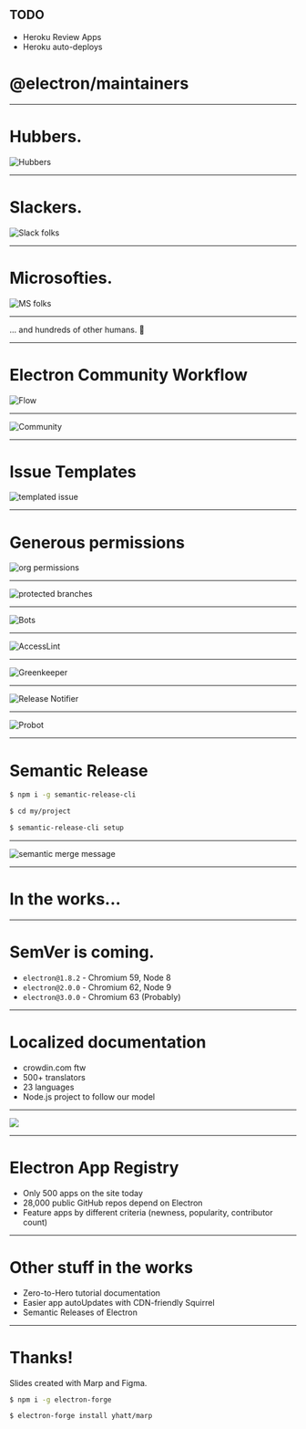 <!-- $theme: default -->

## TODO

- Heroku Review Apps
- Heroku auto-deploys

# @electron/maintainers

---

# Hubbers.

![Hubbers](https://user-images.githubusercontent.com/2289/35944752-7789f9d4-0c12-11e8-8292-5dad3cdddc24.png)

---

# Slackers.

![Slack folks](https://user-images.githubusercontent.com/2289/35945124-f5a6fd8e-0c13-11e8-94fb-449f484a4862.png)

---

# Microsofties.

![MS folks](https://user-images.githubusercontent.com/2289/35944557-b33e1b3c-0c11-11e8-8a2e-ec2201139724.png)

---

... and hundreds of other humans. :pray:

---

# Electron Community Workflow

![Flow](https://user-images.githubusercontent.com/2289/35947556-450ef0da-0c1d-11e8-9af9-7cc81c4da6b1.png)

---

![Community](https://user-images.githubusercontent.com/2289/35947594-75027b7c-0c1d-11e8-85ca-80b165c6dfdf.png)

---

# Issue Templates

![templated issue](https://user-images.githubusercontent.com/2289/35945642-bfbf4b34-0c15-11e8-8658-9ff1539d429c.png)

---

# Generous permissions


![org permissions](https://user-images.githubusercontent.com/2289/35946225-d296c578-0c17-11e8-8c57-5e1ce0aa7cb9.png)

---


![protected branches](https://user-images.githubusercontent.com/2289/35946311-1d7c3636-0c18-11e8-91a6-dd6938918d8b.png)

---

![Bots](https://user-images.githubusercontent.com/2289/35944902-0b81fc04-0c13-11e8-8c53-579c67803db5.png)

---

![AccessLint](https://user-images.githubusercontent.com/2289/35947974-2cb72ac8-0c1f-11e8-8847-c7e9e21cdde4.png)

---

![Greenkeeper](https://user-images.githubusercontent.com/2289/35947879-cad69c1c-0c1e-11e8-9590-812ff6dfc606.png)

---

![Release Notifier](https://github.com/release-notifier/release-notifier/raw/master/screenshot.jpg)

---

![Probot](https://user-images.githubusercontent.com/2289/35947829-94e84d94-0c1e-11e8-9aac-a0e58a180bd8.png)

---

# Semantic Release

```sh
$ npm i -g semantic-release-cli

$ cd my/project

$ semantic-release-cli setup
```

---

![semantic merge message](https://user-images.githubusercontent.com/2289/35945347-c520ddc8-0c14-11e8-9246-48872f0d51c6.png)

---

# In the works...

---

# SemVer is coming.


- `electron@1.8.2` - Chromium 59, Node 8
- `electron@2.0.0` - Chromium 62, Node 9
- `electron@3.0.0` - Chromium 63 (Probably)

---

# Localized documentation

- crowdin.com ftw
- 500+ translators
- 23 languages
- Node.js project to follow our model

---

![](https://user-images.githubusercontent.com/2289/35953849-6fb14c02-0c3b-11e8-8fc5-ecbe975d0925.png)

---

# Electron App Registry

- Only 500 apps on the site today
- 28,000 public GitHub repos depend on Electron
- Feature apps by different criteria (newness, popularity, contributor count)

---


# Other stuff in the works
- Zero-to-Hero tutorial documentation
- Easier app autoUpdates with CDN-friendly Squirrel
- Semantic Releases of Electron

---

# Thanks!

Slides created with Marp and Figma.

```sh
$ npm i -g electron-forge

$ electron-forge install yhatt/marp
```

